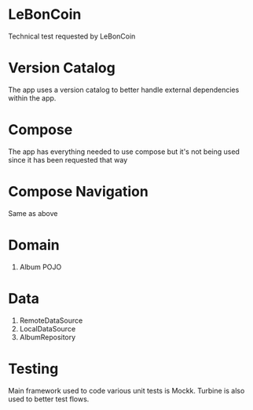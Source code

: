 # LeBonCoin
Technical test requested by LeBonCoin

# Version Catalog
The app uses a version catalog to better handle external dependencies within the app. 

# Compose
The app has everything needed to use compose but it's not being used since it has been requested that way

# Compose Navigation
Same as above

# Domain
1. Album POJO

# Data
1. RemoteDataSource
2. LocalDataSource
3. AlbumRepository

# Testing
Main framework used to code various unit tests is Mockk. Turbine is also used to better test flows.
